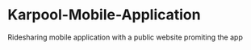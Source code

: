 # Karpool-Mobile-Application
Ridesharing mobile application with a public website promiting the app

